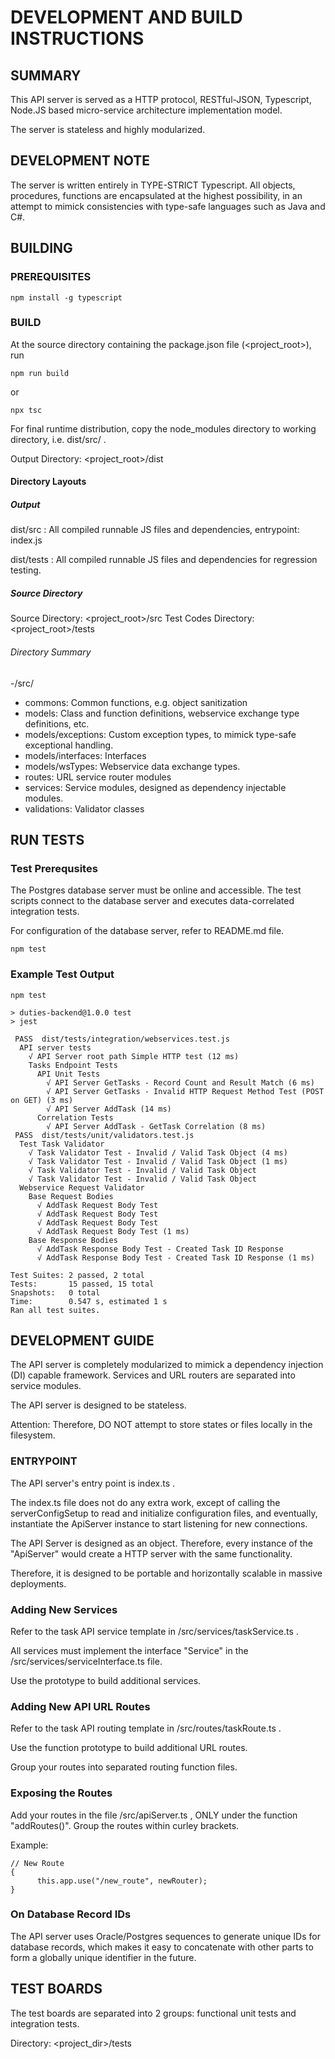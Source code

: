 # DEVELOPMENT AND BUILD INSTRUCTIONS

## SUMMARY

This API server is served as a HTTP protocol, RESTful-JSON, Typescript, Node.JS based micro-service architecture implementation model.

The server is stateless and highly modularized.

## DEVELOPMENT NOTE

The server is written entirely in TYPE-STRICT Typescript. All objects, procedures, functions are encapsulated at the highest possibility, in an attempt to mimick consistencies with type-safe languages such as Java and C#.

## BUILDING

### PREREQUISITES

```
npm install -g typescript
```

### BUILD

At the source directory containing the package.json file (<project_root>), run

```
npm run build
```

or

```
npx tsc
```

For final runtime distribution, copy the node_modules directory to working directory, i.e. dist/src/ .

Output Directory: <project_root>/dist

#### Directory Layouts

##### Output

dist/src : All compiled runnable JS files and dependencies, entrypoint: index.js

dist/tests : All compiled runnable JS files and dependencies for regression testing.

##### Source Directory

Source Directory: <project_root>/src
Test Codes Directory: <project_root>/tests

###### Directory Summary

-/src/

* commons: Common functions, e.g. object sanitization
* models: Class and function definitions, webservice exchange type definitions, etc.
* models/exceptions: Custom exception types, to mimick type-safe exceptional handling.
* models/interfaces: Interfaces
* models/wsTypes: Webservice data exchange types.
* routes: URL service router modules
* services: Service modules, designed as dependency injectable modules.
* validations: Validator classes

## RUN TESTS

### Test Prerequsites

The Postgres database server must be online and accessible. The test scripts connect to the database server and executes data-correlated integration tests.

For configuration of the database server, refer to README.md file.

```
npm test
```

### Example Test Output

```
npm test

> duties-backend@1.0.0 test
> jest

 PASS  dist/tests/integration/webservices.test.js
  API server tests
    √ API Server root path Simple HTTP test (12 ms)
    Tasks Endpoint Tests
      API Unit Tests
        √ API Server GetTasks - Record Count and Result Match (6 ms)
        √ API Server GetTasks - Invalid HTTP Request Method Test (POST on GET) (3 ms)
        √ API Server AddTask (14 ms)
      Correlation Tests
        √ API Server AddTask - GetTask Correlation (8 ms)
 PASS  dist/tests/unit/validators.test.js
  Test Task Validator
    √ Task Validator Test - Invalid / Valid Task Object (4 ms)
    √ Task Validator Test - Invalid / Valid Task Object (1 ms)
    √ Task Validator Test - Invalid / Valid Task Object
    √ Task Validator Test - Invalid / Valid Task Object
  Webservice Request Validator
    Base Request Bodies
      √ AddTask Request Body Test
      √ AddTask Request Body Test
      √ AddTask Request Body Test
      √ AddTask Request Body Test (1 ms)
    Base Response Bodies
      √ AddTask Response Body Test - Created Task ID Response
      √ AddTask Response Body Test - Created Task ID Response (1 ms)

Test Suites: 2 passed, 2 total
Tests:       15 passed, 15 total
Snapshots:   0 total
Time:        0.547 s, estimated 1 s
Ran all test suites.
```

## DEVELOPMENT GUIDE

The API server is completely modularized to mimick a dependency injection (DI) capable framework. Services and URL routers are separated into service modules.

The API server is designed to be stateless.

Attention: Therefore, DO NOT attempt to store states or files locally in the filesystem.

### ENTRYPOINT

The API server's entry point is index.ts .

The index.ts file does not do any extra work, except of calling the serverConfigSetup to read and initialize configuration files, and eventually, instantiate the ApiServer instance to start listening for new connections.
  
The API Server is designed as an object. Therefore, every instance of the "ApiServer" would create a HTTP server with the same functionality.

Therefore, it is designed to be portable and horizontally scalable in massive deployments.

### Adding New Services

Refer to the task API service template in /src/services/taskService.ts .  

All services must implement the interface "Service" in the /src/services/serviceInterface.ts file.

Use the prototype to build additional services.

### Adding New API URL Routes

Refer to the task API routing template in /src/routes/taskRoute.ts .  

Use the function prototype to build additional URL routes.

Group your routes into separated routing function files.

### Exposing the Routes

Add your routes in the file /src/apiServer.ts , ONLY under the function "addRoutes()". Group the routes within curley brackets.

Example:

```
// New Route
{
      this.app.use("/new_route", newRouter);
}
```

### On Database Record IDs

The API server uses Oracle/Postgres sequences to generate unique IDs for database records, which makes it easy to concatenate with other parts to form a globally unique identifier in the future.

## TEST BOARDS

The test boards are separated into 2 groups: functional unit tests and integration tests.

Directory: <project_dir>/tests